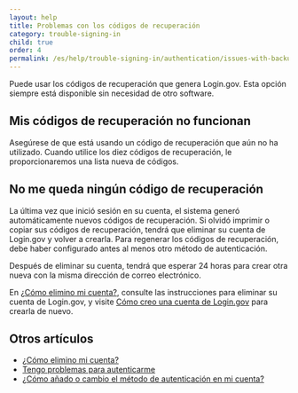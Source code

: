 ```yaml
---
layout: help
title: Problemas con los códigos de recuperación
category: trouble-signing-in
child: true
order: 4
permalink: /es/help/trouble-signing-in/authentication/issues-with-backup-codes/
---
```


Puede usar los códigos de recuperación que genera Login.gov. Esta opción siempre está disponible sin necesidad de otro software.

## Mis códigos de recuperación no funcionan

Asegúrese de que está usando un código de recuperación que aún no ha utilizado. Cuando utilice los diez códigos de recuperación, le proporcionaremos una lista nueva de códigos.

## No me queda ningún código de recuperación

La última vez que inició sesión en su cuenta, el sistema generó automáticamente nuevos códigos de recuperación. Si olvidó imprimir o copiar sus códigos de recuperación, tendrá que eliminar su cuenta de Login.gov y volver a crearla. Para regenerar los códigos de recuperación, debe haber configurado antes al menos otro método de autenticación. 

Después de eliminar su cuenta, tendrá que esperar 24 horas para crear otra nueva con la misma dirección de correo electrónico. 

En [¿Cómo elimino mi cuenta?](/es/help/manage-your-account/delete-your-account/), consulte las instrucciones para eliminar su cuenta de Login.gov, y visite [Cómo creo una cuenta de Login.gov](/es/help/create-account/how-do-i-create-an-account/) para crearla de nuevo.


## Otros artículos

* [¿Cómo elimino mi cuenta?](/es/help/manage-your-account/delete-your-account/)
* [Tengo problemas para autenticarme](/es/help/trouble-signing-in/issues-with-authentication-methods/)
* [¿Cómo añado o cambio el método de autenticación en mi cuenta?](/es/help/manage-your-account/add-or-change-your-authentication-method/)
